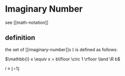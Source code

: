 # Imaginary Number

see [[math-notation]]

## definition

the set of [[imaginary-number]]s $\mathbb{I}$ is defined as follows:

$\mathbb{I} x \equiv x = b\lfloor \circ 1 \rfloor \land \R b$

$i \equiv \lfloor \circ 1 \rfloor$
